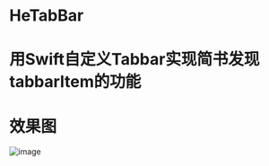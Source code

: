 # HeTabBar

# 用Swift自定义Tabbar实现简书发现tabbarItem的功能

# 效果图

![image](http://oauo2kp7f.bkt.clouddn.com/20170327HeTabBar.gif)
